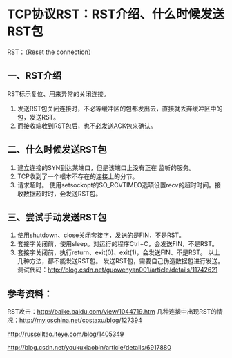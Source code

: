 # TCP协议RST：RST介绍、什么时候发送RST包

RST：（Reset the connection）

## 一、RST介绍

RST标示复位、用来异常的关闭连接。
1. 发送RST包关闭连接时，不必等缓冲区的包都发出去，直接就丢弃缓冲区中的包，发送RST。
2. 而接收端收到RST包后，也不必发送ACK包来确认。

## 二、什么时候发送RST包

1.  建立连接的SYN到达某端口，但是该端口上没有正在 监听的服务。
2. TCP收到了一个根本不存在的连接上的分节。
3. 请求超时。 使用setsockopt的SO_RCVTIMEO选项设置recv的超时时间。接收数据超时时，会发送RST包。

## 三、尝试手动发送RST包

1. 使用shutdown、close关闭套接字，发送的是FIN，不是RST。
2. 套接字关闭前，使用sleep。对运行的程序Ctrl+C，会发送FIN，不是RST。
3. 套接字关闭前，执行return、exit(0)、exit(1)，会发送FIN、不是RST。 
以上几种方法，都不能发送RST包。 发送RST包，需要自己伪造数据包进行发送。
测试代码：http://blog.csdn.net/guowenyan001/article/details/11742621

## 参考资料：

RST攻击：http://baike.baidu.com/view/1044719.htm
几种连接中出现RST的情况：http://my.oschina.net/costaxu/blog/127394

http://russelltao.iteye.com/blog/1405349

http://blog.csdn.net/youkuxiaobin/article/details/6917880